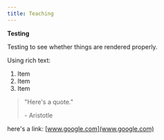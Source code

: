 ```yaml
---
title: Teaching
---
```

**T﻿esting**

T﻿esting to see whether things are rendered properly.

U﻿sing rich text:

1. I﻿tem
2. I﻿tem
3. I﻿tem

> "﻿Here's a quote."
>
> \-﻿ Aristotle

h﻿ere's a link: [www.google.com](www.google.com)